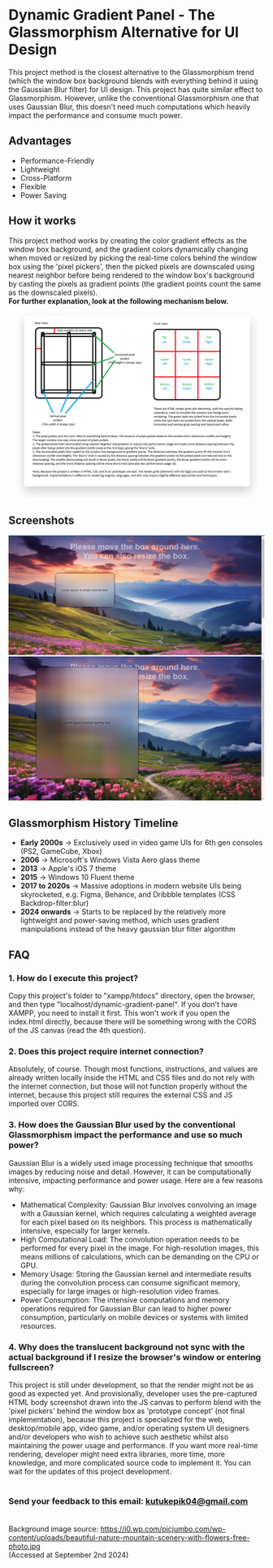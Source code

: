 # Dynamic Gradient Panel - The Glassmorphism Alternative for UI Design
This project method is the closest alternative to the Glassmorphism trend (which the window box background blends with everything behind it using the Gaussian Blur filter) for UI design. This project has quite similar effect to Glassmorphism. However, unlike the conventional Glassmorphism one that uses Gaussian Blur, this doesn't need much computations which heavily impact the performance and consume much power.

## Advantages
- Performance-Friendly
- Lightweight
- Cross-Platform
- Flexible
- Power Saving

## How it works
This project method works by creating the color gradient effects as the window box background, and the gradient colors dynamically changing when moved or resized by picking the real-time colors behind the window box using the 'pixel pickers', then the picked pixels are downscaled using nearest neighbor before being rendered to the window box's background by casting the pixels as gradient points (the gradient points count the same as the downscaled pixels).\
**For further explanation, look at the following mechanism below.**
![plot](./mechanism.png)

## Screenshots
![plot](./Screenshot-1.png)
![plot](./Screenshot-2.png)

## Glassmorphism History Timeline
- **Early 2000s** -> Exclusively used in video game UIs for 6th gen consoles (PS2, GameCube, Xbox)
- **2006** -> Microsoft's Windows Vista Aero glass theme
- **2013** -> Apple's iOS 7 theme
- **2015** -> Windows 10 Fluent theme
- **2017 to 2020s** -> Massive adoptions in modern website UIs being skyrocketed, e.g. Figma, Behance, and Dribbble templates (CSS Backdrop-filter:blur)
- **2024 onwards** -> Starts to be replaced by the relatively more lightweight and power-saving method, which uses gradient manipulations instead of the heavy gaussian blur filter algorithm

## FAQ
### 1. How do I execute this project?
Copy this project's folder to "xampp/htdocs" directory, open the browser, and then type "localhost/dynamic-gradient-panel". If you don't have XAMPP, you need to install it first. This won't work if you open the index.html directly, because there will be something wrong with the CORS of the JS canvas (read the 4th question).

### 2. Does this project require internet connection?
Absolutely, of course. Though most functions, instructions, and values are already written locally inside the HTML and CSS files and do not rely with the internet connection, but those will not function properly without the internet, because this project still requires the external CSS and JS imported over CORS.

### 3. How does the Gaussian Blur used by the conventional Glassmorphism impact the performance and use so much power?
Gaussian Blur is a widely used image processing technique that smooths images by reducing noise and detail. However, it can be computationally intensive, impacting performance and power usage. Here are a few reasons why:
- Mathematical Complexity: Gaussian Blur involves convolving an image with a Gaussian kernel, which requires calculating a weighted average for each pixel based on its neighbors. This process is mathematically intensive, especially for larger kernels.
- High Computational Load: The convolution operation needs to be performed for every pixel in the image. For high-resolution images, this means millions of calculations, which can be demanding on the CPU or GPU.
- Memory Usage: Storing the Gaussian kernel and intermediate results during the convolution process can consume significant memory, especially for large images or high-resolution video frames.
- Power Consumption: The intensive computations and memory operations required for Gaussian Blur can lead to higher power consumption, particularly on mobile devices or systems with limited resources.

### 4. Why does the translucent background not sync with the actual background if I resize the browser's window or entering fullscreen?
This project is still under development, so that the render might not be as good as expected yet. And provisionally, developer uses the pre-captured HTML body screenshot drawn into the JS canvas to perform blend with the 'pixel pickers' behind the window box as 'prototype concept' (not final implementation), because this project is specialized for the web, desktop/mobile app, video game, and/or operating system UI designers and/or developers who wish to achieve such aesthetic whilst also maintaining the power usage and performance. If you want more real-time rendering, developer might need extra libraries, more time, more knowledge, and more complicated source code to implement it. You can wait for the updates of this project development.<br><br>

### Send your feedback to this email: kutukepik04@gmail.com<br><br>

Background image source: https://i0.wp.com/picjumbo.com/wp-content/uploads/beautiful-nature-mountain-scenery-with-flowers-free-photo.jpg<br>
(Accessed at September 2nd 2024)
